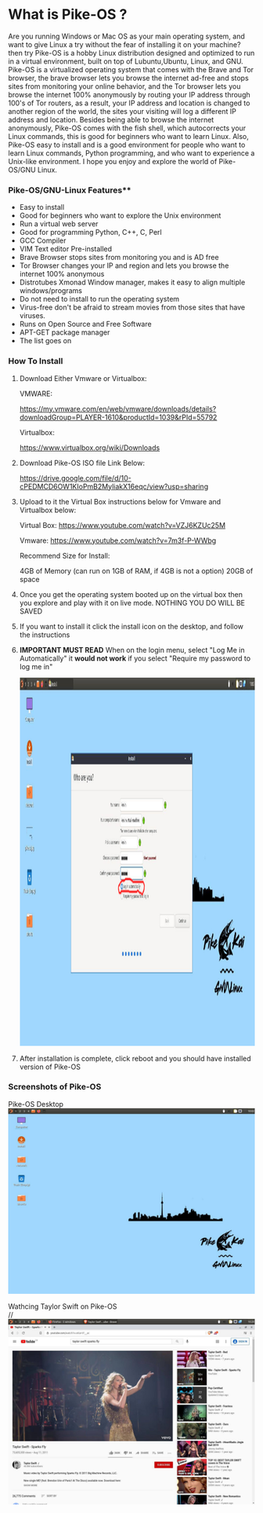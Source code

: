# **What is Pike-OS ?**

Are you running Windows or Mac OS as your main operating system, and want to give Linux a try without the fear of installing it on your machine? then try Pike-OS is a hobby Linux distribution designed and optimized to run in a virtual environment, built on top of Lubuntu,Ubuntu, Linux, and GNU. Pike-OS is a virtualized operating system that comes with the Brave and Tor browser, the brave browser lets you browse the internet ad-free and stops sites from monitoring your online behavior, and the Tor browser lets you browse the internet 100% anonymously by routing your IP address through 100's of Tor routers, as a result, your IP address and location is changed to another region of the world, the sites your visiting will log a different IP address and location. Besides being able to browse the internet anonymously, Pike-OS comes with the fish shell, which autocorrects your Linux commands, this is good for beginners who want to learn Linux. Also, Pike-OS easy to install and is a good environment for people who want to learn Linux commands, Python programming, and who want to experience a Unix-like environment. I hope you enjoy and explore the world of Pike-OS/GNU Linux. 


### Pike-OS/GNU-Linux Features**

- Easy to install
- Good for beginners who want to explore the Unix environment
- Run a virtual web server
- Good for programming Python, C++, C, Perl
- GCC Compiler 
- VIM Text editor Pre-installed 
- Brave Browser stops sites from monitoring you and is AD free
- Tor Browser changes your IP and region and lets you browse the internet 100% anonymous 
- Distrotubes Xmonad Window manager, makes it easy to align multiple windows/programs
- Do not need to install to run the operating system
- Virus-free don't be afraid to stream movies from those sites that have viruses. 
- Runs on Open Source and Free Software
- APT-GET package manager
- The list goes on

### How To Install

1. Download Either Vmware or Virtualbox:

    VMWARE:
   
    https://my.vmware.com/en/web/vmware/downloads/details?downloadGroup=PLAYER-1610&productId=1039&rPId=55792

    Virtualbox:
   
    https://www.virtualbox.org/wiki/Downloads
   
2.  Download Pike-OS ISO file Link Below: 

    https://drive.google.com/file/d/10-cPEDMCD6OW1KIoPmB2MyliakX16eqc/view?usp=sharing

 
3.   Upload to it the Virtual Box instructions below for Vmware and Virtualbox below: 

     Virtual Box:
     https://www.youtube.com/watch?v=VZJ6KZUc25M
     
     Vmware: 
     https://www.youtube.com/watch?v=7m3f-P-WWbg
     
     Recommend Size for Install:
     
      4GB of Memory (can run on 1GB of RAM, if 4GB is not a option) 
      20GB of space 
      
     

4.   Once you get the operating system booted up on the virtual box then you explore and play with it on live mode. NOTHING YOU DO WILL BE SAVED

5.  If you want to install it click the install icon on the desktop, and follow the instructions  

6.  **IMPORTANT MUST READ** When on the login menu, select "Log Me in Automatically" it **would not work** if you select "Require my password to log me in" 
     
     <img src="https://raw.githubusercontent.com/selvadurai/Pike-OS/main/screenshots/loginHighlight.jpg" width="960" height="750">

7.   After installation is complete, click reboot and you should have installed version of Pike-OS


### Screenshots of Pike-OS

Pike-OS Desktop
![Alt text](https://raw.githubusercontent.com/selvadurai/Pike-OS/main/screenshots/wallpaper.jpg "Highlight login")


Wathcing Taylor Swift on Pike-OS    
//![Alt text](  https://raw.githubusercontent.com/selvadurai/Pike-OS/main/screenshots/taylorswift.jpg "Highlight login")





